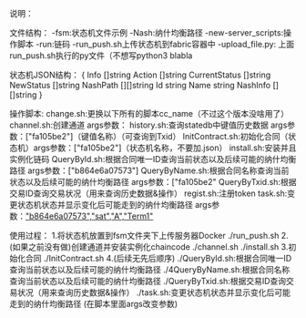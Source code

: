 说明：

文件结构：
-fsm:状态机文件示例
-Nash:纳什均衡路径
-new-server_scripts:操作脚本
-run:链码
-run_push.sh上传状态机到fabric容器中
-upload_file.py: 上面run_push.sh执行的py文件（不想写python3 blabla


状态机JSON结构：
{
    Info []string
    Action  []string
    CurrentStatus []string
    NewStatus []string
    NashPath [][]string
    Id string
    Name string
    NashInfo [][]string
}

操作脚本:
change.sh:更换以下所有的脚本cc_name（不过这个版本没啥用了）
channel.sh:创建通道 args参数：
history.sh:查询statedb中键值历史数据 args参数：["fa105be2"]（键值名称）（可查询到Txid）
InitContract.sh:初始化合同（状态机）args参数：["fa105be2"]（状态机名称，不要加.json）
install.sh:安装并且实例化链码 
QueryById.sh:根据合同唯一ID查询当前状态以及后续可能的纳什均衡路径 args参数：["b864e6a07573"]
QueryByName.sh:根据合同名称查询当前状态以及后续可能的纳什均衡路径 args参数：["fa105be2"
QueryByTxid.sh:根据交易ID查询交易状况（用来查询历史数据&操作）
regist.sh:注册token
task.sh:变更状态机状态并显示变化后可能走到的纳什均衡路径 args参数：["b864e6a07573","sat","A","Term1"](["id","操作","执行人","轮数"])

使用过程：
1.将状态机放置到fsm文件夹下上传服务器Docker
	./run_push.sh
2.(如果之前没有做)创建通道并安装实例化chaincode
	./channel.sh
	./install.sh
3.初始化合同
	./InitContract.sh
4.(后续无先后顺序)
./QueryById.sh:根据合同唯一ID查询当前状态以及后续可能的纳什均衡路径 
./4QueryByName.sh:根据合同名称查询当前状态以及后续可能的纳什均衡路径
./QueryByTxid.sh:根据交易ID查询交易状况（用来查询历史数据&操作）
./task.sh:变更状态机状态并显示变化后可能走到的纳什均衡路径 
(在脚本里面args改变参数)

